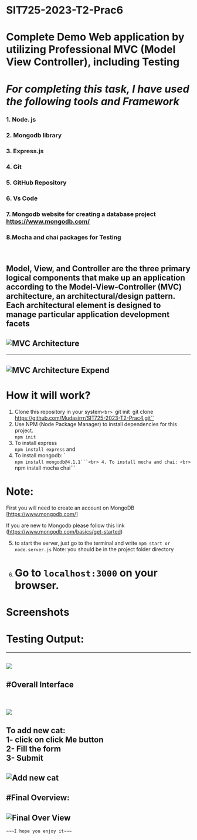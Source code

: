 # SIT725-2023-T2-Prac6

# Complete Demo Web application by utilizing Professional MVC (Model View Controller), including Testing


# ***For completing this task, I have used the following tools and Framework*** <br>

### 1. Node. js <br>

### 2. Mongodb library <br>

### 3. Express.js <br>

### 4. Git <br>

### 5. GitHub Repository <br>

### 6. Vs Code <br>

### 7. Mongodb website for creating a database project https://www.mongodb.com/ <br> 

### 8.Mocha and chai packages for Testing

<br>

Model, View, and Controller are the three primary logical components that make up an
application according to the Model-View-Controller (MVC) architecture, an architectural/design
pattern. Each architectural element is designed to manage particular application development
facets
-------------------------------------
![MVC Architecture](https://github.com/Mudasirrr/SIT725-2023-T2-Prac5/blob/mvc/Screen%20shots/mvc%20arc%201.PNG)
--------------
-------
![MVC Architecture Expend](https://github.com/Mudasirrr/SIT725-2023-T2-Prac5/blob/mvc/Screen%20shots/mvc%20arc%202.PNG)
--------------


# How it will work?

1. Clone this repository in your system``<br>
   ``git init``
   ``git clone https://github.com/Mudasirrr/SIT725-2023-T2-Prac4.git``
2. Use NPM (Node Package Manager) to install dependencies for this project. <br>
   ``npm init``
3. To install express  <br>
   ``npm install express`` and <br>
4. To install mongodb: `<br>
   ``npm install mongodb@4.1.1```<br>
   4. To install mocha and chai: <br>
   ``npm install mocha chai```<br>

# Note:
First you will need to create an account on MongoDB [https://www.mongodb.com/]

If you are new to Mongodb please follow this link (https://www.mongodb.com/basics/get-started)

5. to start the server, just go to the terminal and write ``npm start or node.server.js``
   Note: you should be in the project folder directory
6. Go to `localhost:3000` on your browser. <br>
   =======================================================================================

# Screenshots
# Testing Output:
----------------------------------
![](https://github.com/Mudasirrr/SIT725-2023-T2-Prac6/blob/master/Screen%20shots/testing%20output.PNG)<br>
---------------------------------

#Overall Interface<br><br>
------------------
![](https://github.com/Mudasirrr/SIT725-2023-T2-Prac6/blob/master/Screen%20shots/OOUTPU.PNG)<br>
-----------------
To add new cat:<br>
1- click on click Me button<br>
2- Fill the form<br>
3- Submit<br>
---------

![Add new cat](https://github.com/Mudasirrr/SIT725-2023-T2-Prac5/blob/mvc/Screen%20shots/add%20cat1.PNG)<br>
-----------

#Final Overview:<br>
----------------

![Final Over View](https://github.com/Mudasirrr/SIT725-2023-T2-Prac5/blob/mvc/Screen%20shots/AAdc.PNG)<br>
---------------

    ~~~I hope you enjoy it~~~
